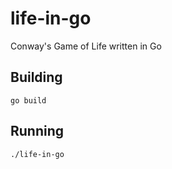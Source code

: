 # life-in-go
Conway's Game of Life written in Go

## Building

`go build`

## Running

`./life-in-go`
